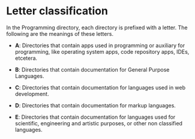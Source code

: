 # Letter classification

In the Programming directory, each directory is prefixed with a letter. The following are the meanings of these letters.

- **A**: Directories that contain apps used in programming or auxiliary for programming, like operating system apps, code repository apps, IDEs, etcetera.

- **B**: Directories that contain documentation for General Purpose Languages.

- **C**: Directories that contain documentation for languages used in web development.

- **D**: Directories that contain documentation for markup languages.

- **E**: Directories that contain documentation for languages used for scientific, engineering and artistic purposes, or other non classified languages.